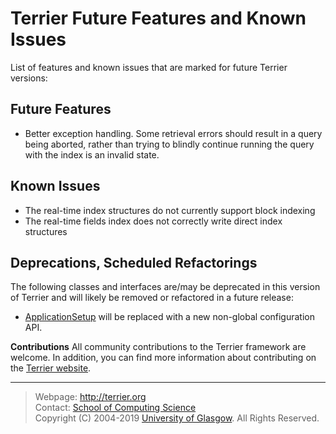 Terrier Future Features and Known Issues
========================================

List of features and known issues that are marked for future Terrier versions:

Future Features
---------------

-   Better exception handling. Some retrieval errors should result in a query being aborted, rather than trying to blindly continue running the query with the index is an invalid state.

Known Issues
------------

-   The real-time index structures do not currently support block indexing
-   The real-time fields index does not correctly write direct index structures

Deprecations, Scheduled Refactorings
------------------------------------

The following classes and interfaces are/may be deprecated in this version of Terrier and will likely be removed or refactored in a future release:

-   [ApplicationSetup](http://terrier.org/docs/v5.2/javadoc/org/terrier/utility/ApplicationSetup.html) will be replaced with a new non-global configuration API.

**Contributions**
All community contributions to the Terrier framework are welcome. In addition, you can find more information about contributing on the [Terrier website](http://terrier.org/).



------------------------
> Webpage: <http://terrier.org>  
> Contact: [School of Computing Science](http://www.dcs.gla.ac.uk/)  
> Copyright (C) 2004-2019 [University of Glasgow](http://www.gla.ac.uk/). All Rights Reserved. 
